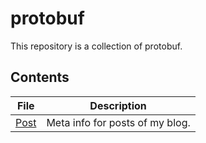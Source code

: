 # protobuf

This repository is a collection of protobuf.

## Contents

|File|Description|
|---|---|
|[Post](./post)|Meta info for posts of my blog.|
